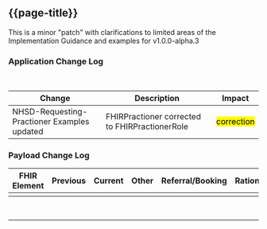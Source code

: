 <div class="bars-blg-expander">
<div class="bars-blg-expander-entry" id="v1.0.0-alpha.3">

## {{page-title}}
This is a minor "patch" with clarifications to limited areas of the Implementation Guidance and examples for v1.0.0-alpha.3

### Application Change Log


<br>


| Change                                    | Description                                     | Impact                                                                  | 
|-------------------------------------------|-------------------------------------------------|-------------------------------------------------------------------------|
|NHSD-Requesting-Practioner Examples updated  | FHIRPractioner corrected to FHIRPractionerRole  |  <mark style="background-color: Yellow">correction</mark>  |



### Payload Change Log


| FHIR Element                                         | Previous | Current    | Other   | Referral/Booking | Rationale                                                                                       |  Impact  |
|------------------------------------------------------|----------|------------|---------|------------------|-------------------------------------------------------------------------------------------------|----------|
|  |          |            |       |      |  |     |   

</div>
</div>  

<br>
<hr>

